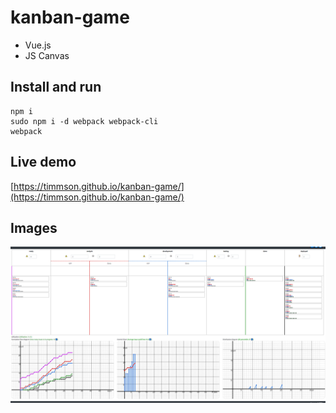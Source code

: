 # kanban-game

* Vue.js
* JS Canvas

## Install and run
```
npm i
sudo npm i -d webpack webpack-cli
webpack
```

## Live demo
[https://timmson.github.io/kanban-game/](https://timmson.github.io/kanban-game/)


## Images
![game](https://raw.githubusercontent.com/timmson/kanban-game/master/game.png)
